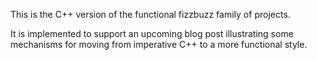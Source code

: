 This is the C++ version of the functional fizzbuzz family of projects.

It is implemented to support an upcoming blog post illustrating some mechanisms for moving from imperative C++ to a more functional style.


